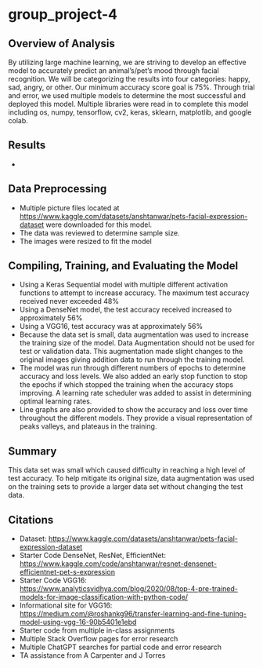 # group_project-4

## Overview of Analysis

By utilizing large machine learning, we are striving to develop an effective model to accurately predict an animal’s/pet’s mood through facial recognition. We will be categorizing the results into four categories: happy, sad, angry, or other. Our minimum accuracy score goal is 75%. Through trial and error, we used multiple models to determine the most successful and deployed this model. Multiple libraries were read in to complete this model including os, numpy, tensorflow, cv2, keras, sklearn, matplotlib, and google colab.

## Results
*	

## Data Preprocessing
*	Multiple picture files located at https://www.kaggle.com/datasets/anshtanwar/pets-facial-expression-dataset were downloaded for this model.
*	The data was reviewed to determine sample size.
*	The images were resized to fit the model

## Compiling, Training, and Evaluating the Model
*	Using a Keras Sequential model with multiple different activation functions to attempt to increase accuracy. The maximum test accuracy received never exceeded 48%
*	Using a DenseNet model, the test accuracy received increased to approximately 56%
*	Using a VGG16, test accuracy was at approximately 56%
*	Because the data set is small, data augmentation was used to increase the training size of the model. Data Augmentation should not be used for test or validation data. This augmentation made slight changes to the original images giving addition data to run through the training model. 
*	The model was run through different numbers of epochs to determine accuracy and loss levels. We also added an early stop function to stop the epochs if which stopped the training when the accuracy stops improving. A learning rate scheduler was added to assist in determining optimal learning rates. 
*	Line graphs are also provided to show the accuracy and loss over time throughout the different models. They provide a visual representation of peaks valleys, and plateaus in the training.

## Summary

This data set was small which caused difficulty in reaching a high level of test accuracy. To help mitigate its original size, data augmentation was used on the training sets to provide a larger data set without changing the test data. 

## Citations

* Dataset: https://www.kaggle.com/datasets/anshtanwar/pets-facial-expression-dataset
* Starter Code DenseNet, ResNet, EfficientNet: https://www.kaggle.com/code/anshtanwar/resnet-densenet-efficientnet-pet-s-expression
* Starter Code VGG16: https://www.analyticsvidhya.com/blog/2020/08/top-4-pre-trained-models-for-image-classification-with-python-code/
* Informational site for VGG16: https://medium.com/@roshankg96/transfer-learning-and-fine-tuning-model-using-vgg-16-90b5401e1ebd
* Starter code from multiple in-class assignments
* Multiple Stack Overflow pages for error research
* Multiple ChatGPT searches for partial code and error research
* TA assistance from A Carpenter and J Torres


